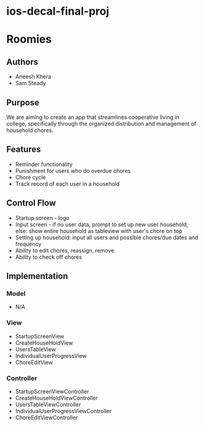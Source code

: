 # ios-decal-final-proj

# Roomies  
## Authors
- Aneesh Khera
- Sam Steady 

## Purpose
We are aiming to create an app that streamlines cooperative living in college, specifically through the organized distribution and management of household chores.

## Features
* Reminder functionality
* Punishment for users who do overdue chores 
* Chore cycle
* Track record of each user in a household

## Control Flow
* Startup screen - logo
* Input screen - if no user data, prompt to set up new user household, else: show entire household as tableview with user's chore on top
* Setting up household: input all users and possible chores/due dates and frequency
* Ability to edit chores, reassign, remove
* Ability to check off chores

## Implementation
### Model
* N/A

### View
* StartupScreenView
* CreateHouseHoldView
* UsersTableView
* IndividualUserProgressView
* ChoreEditView

### Controller
* StartupScreenViewController
* CreateHouseHoldViewController
* UsersTableViewController
* IndividualUserProgressViewController
* ChoreEditViewController
